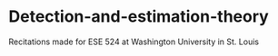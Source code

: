 # Detection-and-estimation-theory
Recitations made for ESE 524 at Washington University in St. Louis
